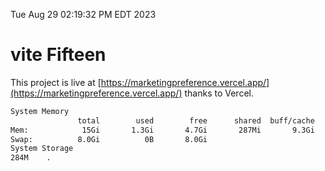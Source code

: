 Tue Aug 29 02:19:32 PM EDT 2023

# vite Fifteen


This project is live at [https://marketingpreference.vercel.app/](https://marketingpreference.vercel.app/) thanks to Vercel.

```bash
System Memory
               total        used        free      shared  buff/cache   available
Mem:            15Gi       1.3Gi       4.7Gi       287Mi       9.3Gi        13Gi
Swap:          8.0Gi          0B       8.0Gi
System Storage
284M	.
```
```bash
